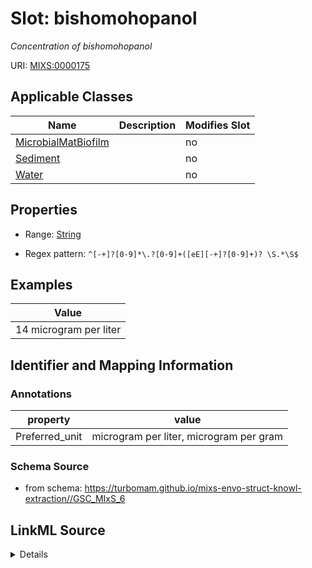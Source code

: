 # Slot: bishomohopanol


_Concentration of bishomohopanol_



URI: [MIXS:0000175](https://w3id.org/mixs/0000175)



<!-- no inheritance hierarchy -->




## Applicable Classes

| Name | Description | Modifies Slot |
| --- | --- | --- |
[MicrobialMatBiofilm](MicrobialMatBiofilm.md) |  |  no  |
[Sediment](Sediment.md) |  |  no  |
[Water](Water.md) |  |  no  |







## Properties

* Range: [String](String.md)

* Regex pattern: `^[-+]?[0-9]*\.?[0-9]+([eE][-+]?[0-9]+)? \S.*\S$`






## Examples

| Value |
| --- |
| 14 microgram per liter |

## Identifier and Mapping Information





### Annotations

| property | value |
| --- | --- |
| Preferred_unit | microgram per liter, microgram per gram |



### Schema Source


* from schema: https://turbomam.github.io/mixs-envo-struct-knowl-extraction//GSC_MIxS_6




## LinkML Source

<details>
```yaml
name: bishomohopanol
annotations:
  Preferred_unit:
    tag: Preferred_unit
    value: microgram per liter, microgram per gram
description: Concentration of bishomohopanol
title: bishomohopanol
examples:
- value: 14 microgram per liter
from_schema: https://turbomam.github.io/mixs-envo-struct-knowl-extraction//GSC_MIxS_6
rank: 1000
slot_uri: MIXS:0000175
multivalued: false
alias: bishomohopanol
domain_of:
- MicrobialMatBiofilm
- Sediment
- Water
range: string
required: false
recommended: false
pattern: ^[-+]?[0-9]*\.?[0-9]+([eE][-+]?[0-9]+)? \S.*\S$

```
</details>